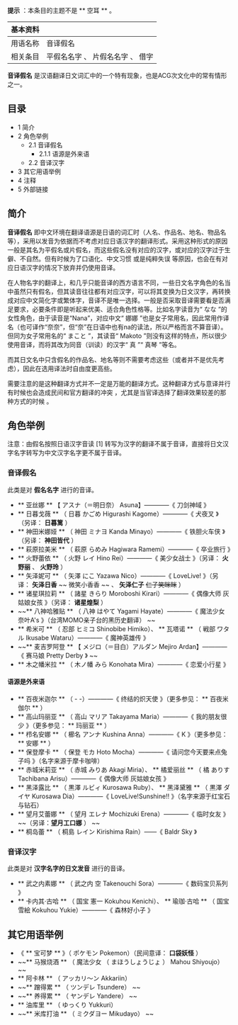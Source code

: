 **提示** ：本条目的主题不是 ** 空耳  ** 。

|  **基本资料**  ||
|---|---|
|用语名称  |  音译假名   |
|相关条目  |  平假名名字  、  片假名名字  、  借字   |
  
**音译假名** 是汉语翻译日文词汇中的一个特有现象，也是ACG次文化中的常有情形之一。

##  目录

  * 1  简介 
  * 2  角色举例 
    * 2.1  音译假名 
      * 2.1.1  语源是外来语 
    * 2.2  音译汉字 
  * 3  其它用语举例 
  * 4  注释 
  * 5  外部链接 

##  简介

**音译假名**
即中文环境在翻译语源是日语的词汇时（人名、作品名、地名、物品名等），采用以发音为依据而不考虑对应日语汉字的翻译形式。采用这种形式的原因一般是其名为平假名或片假名，而这些假名没有对应的汉字，或对应的汉字过于生僻、不自然。但有时候为了口语化、中文习惯
或是纯粹失误  等原因，也会在有对应日语汉字的情况下放弃并仍使用音译。

在人物名字的翻译上，和几乎只能音译的西方语言不同，一些日文名字角色的名当中虽然只有假名，但其读音往往都有对应汉字，可以将其变换为日文汉字，再转换成对应中文简化字或繁体字，音译不是唯一选择。一般是否采取音译需要看是否满足要求，必要条件即是听起来优美、适合角色性格等。比如名字读音为“
なな  ”的女性角色，由于读音是“Nana”，对应中文“  娜娜
”也是女子常用名，因此常用作译名（也可译作“奈奈”，但“奈”在日语中也有na的读法，所以严格而言不算音译）。但同为女子常用名的“  まこと  ”，其读音“
Makoto  ”则没有这样的特点，所以很少使用音译，而将其改为同音（训读）的汉字“  真  ”“  真琴  ”等名。

而其日文名中只含假名的作品名、地名等则不需要考虑这些（或者并不是优先考虑），因此在选用译法时自由度更高些。

需要注意的是这种翻译方式并不一定是万能的翻译方式。这种翻译方式与意译并行有时候也会造成民间和官方翻译的冲突
，尤其是当官译选择了翻译效果较差的那种方式的时候  。

##  角色举例

注意：由假名按照日语汉字音读  [1]  转写为汉字的翻译不属于音译，直接将日文汉字名字转写为中文汉字名字更不属于音译。

###  音译假名

此类是对 **假名名字** 进行的音译。

  * ** 亚丝娜  ** 【  アスナ（＝明日奈）  Asuna】————《  刀剑神域  》 
  * ** 日暮戈薇  ** （  日暮 かごめ  Higurashi Kagome）————《  犬夜叉  》（另译： **日暮篱** ） 
  * ** 神田米娜娅  ** （  神田 ミナヨ  Kanda Minayo）————《  铁胆火车侠  》（另译： **神田皆代** ） 
  * ** 萩原拉美米  ** （  萩原 らめみ  Hagiwara Ramemi）————《  卒业旅行  》 
  * ** 火野蕾依  ** （  火野 レイ  Hino Rei）————《  美少女战士  》（另译： **火野丽** 、 **火野玲** ） 
  * ** 矢泽妮可  ** （  矢澤 にこ  Yazawa Nico）————《  LoveLive!  》（另译： **矢泽日香** ~~ 微笑小香香  ~~ 、 **矢泽仁子** ~~仁子笑眯眯~~ ） 
  * ** 诸星琪拉莉  ** （  諸星 きらり  Moroboshi Kirari）————《  偶像大师 灰姑娘女孩  》（另译： **诸星煌梨** ） 
  * ~~** 八神哈雅贴  ** （  八神 はやて  Yagami Hayate）————《  魔法少女奈叶A's  》（台湾MOMO亲子台的黑历史翻译） ~~
  * ** 希米可  ** （  忍部 ヒミコ  Shinobibe Himiko）、 ** 瓦塔诺  ** （  戦部 ワタル  Ikusabe Wataru）————《  魔神英雄传  》 
  * ~~** 麦吉罗阿登  ** 【  メジロ（＝目白）アルダン  Mejiro Ardan】————《  赛马娘 Pretty Derby  》 ~~
  * ** 木之幡米拉  ** （  木ノ幡 みら  Konohata Mira）————《  恋爱小行星  》 

####  语源是外来语

  * ** 百夜米迦尔  ** （  \-  -）————《  终结的炽天使  》（更多参见： ** 百夜米伽尔  ** ） 
  * ** 高山玛丽亚  ** （  高山 マリア  Takayama Maria）————《  我的朋友很少  》（更多参见： ** 玛丽亚  ** ） 
  * ** 栉名安娜  ** （  櫛名 アンナ  Kushina Anna）————《  K  》（更多参见： ** 安娜  ** ） 
  * ** 保登摩卡  ** （  保登 モカ  Hoto Mocha）————《  请问您今天要来点兔子吗  》（名字来源于摩卡咖啡） 
  * ** 赤城米莉亚  ** （  赤城 みりあ  Akagi Miria）、 ** 橘爱丽丝  ** （  橘 ありす  Tachibana Arisu）————《  偶像大师 灰姑娘女孩  》 
  * ** 黑泽露比  ** （  黒澤 ルビィ  Kurosawa Ruby）、 ** 黑泽黛雅  ** （  黒澤 ダイヤ  Kurosawa Dia）————《  LoveLive!Sunshine!!  》（名字来源于红宝石与钻石） 
  * ** 望月艾蕾娜  ** （  望月 エレナ  Mochizuki Erena）————《  临时女友  》 ~~（另译：**望月工口娜** ） ~~
  * ** 桐岛蕾  ** （  桐島 レイン  Kirishima Rain）——《  Baldr Sky  》 

###  音译汉字

此类是对 **汉字名字的日文发音** 进行的音译。

  * ** 武之内素娜  ** （  武之内 空  Takenouchi Sora）————《  数码宝贝系列  》 
  * ** 卡内其·古哈  ** （  国宝 憲一  Kokuhou Kenichi）、 ** 瑜珈·古哈  ** （  国宝 雪絵  Kokuhou Yukie）————《  森林好小子  》 

##  其它用语举例

  * 《 ** 宝可梦  ** 》（  ポケモン  Pokemon）（民间意译： **口袋妖怪** ） 
  * ~~** 马猴烧酒  ** （  魔法少女  （  まほうしょうじょ  ）  Mahou Shiyoujo） ~~
  * ** 阿卡林  ** （  アッカリ～ン  Akkariin） 
  * ~~** 蹭得累  ** （  ツンデレ  Tsundere） ~~
  * ~~** 养得累  ** （  ヤンデレ  Yandere） ~~
  * ** 油库里  ** （  ゆっくり  Yukkuri） 
  * ~~** 米库打油  ** （  ミクダヨー  Mikudayo） ~~